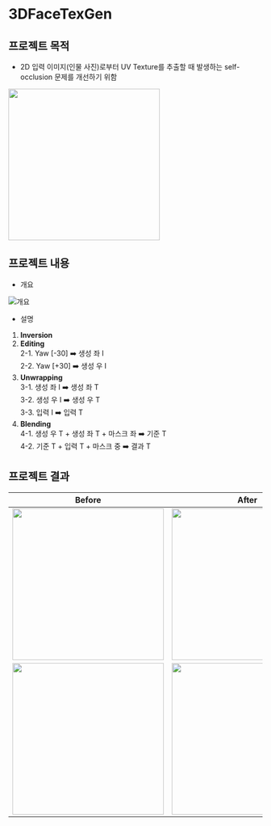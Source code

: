 # 3DFaceTexGen

## 프로젝트 목적
- 2D 입력 이미지(인물 사진)로부터 UV Texture를 추출할 때 발생하는 self-occlusion 문제를 개선하기 위함<br/>

<img src="https://user-images.githubusercontent.com/102565074/229715821-b90aa79e-15cc-4093-ae5f-2d7cd97ad5b2.png" width="300" height="300"/>

## 프로젝트 내용
- 개요<br/>

![개요](https://user-images.githubusercontent.com/102565074/229708778-15eb0f89-0eda-406e-b6ee-9d611b2cc6f4.png)

- 설명
1) **Inversion**<br/>
2) **Editing**<br/>
2-1. Yaw [-30] :arrow_right: 생성 좌 I<br/>
2-2. Yaw [+30] :arrow_right: 생성 우 I<br/>
3) **Unwrapping**<br/>
3-1. 생성 좌 I :arrow_right: 생성 좌 T<br/>
3-2. 생성 우 I :arrow_right: 생성 우 T<br/>
3-3. 입력 I :arrow_right: 입력 T<br/>
4) **Blending**<br/>
4-1. 생성 우 T + 생성 좌 T + 마스크 좌 :arrow_right: 기준 T<br/>
4-2. 기준 T + 입력 T + 마스크 중 :arrow_right: 결과 T<br/>

## 프로젝트 결과
|Before|After|
|---|---|
|<img src="https://user-images.githubusercontent.com/102565074/229714380-f12f2350-a356-44e0-a97f-ec2d4274895a.png" width="300" height="300"/>|<img src="https://user-images.githubusercontent.com/102565074/229716471-488b4b26-f5d8-4f9b-b7dc-fa01d48d4947.png" width="300" height="300"/>|
|<img src="https://user-images.githubusercontent.com/102565074/229714389-e1cb75be-2d59-4a6c-82f1-178c6ff6dc58.png" width="300" height="300"/>|<img src="https://user-images.githubusercontent.com/102565074/229716483-8ae1c652-a964-44b3-b5e3-40fcee787695.png" width="300" height="300"/>|
